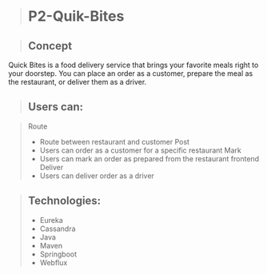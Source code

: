 > # P2-Quik-Bites

> ## Concept
Quick Bites is a food delivery service that brings your favorite meals right to your doorstep.
You can place an order as a customer, prepare the meal as the restaurant, or deliver them as a driver.

> ## Users can:

> Route 
  > - Route between restaurant and customer
> Post 
  > - Users can order as a customer for a specific restaurant
> Mark 
  > - Users can mark an order as prepared from the restaurant frontend
> Deliver 
  > - Users can deliver order as a driver


> ## Technologies:
> - Eureka
> - Cassandra
> - Java
> - Maven
> - Springboot
> - Webflux

